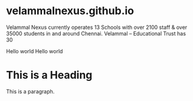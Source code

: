 # velammalnexus.github.io
Velammal Nexus currently operates 13 Schools with over 2100 staff &amp; over 35000 students in and around Chennai. Velammal – Educational Trust has 30
<html>
<head>
</head>
<body>
Hello world
Hello world
</body>
</html>
<!DOCTYPE html>
<html>
<head>
<title>Page Title</title>
</head>
<body>

<h1>This is a Heading</h1>
<p>This is a paragraph.</p>

</body>
</html>
